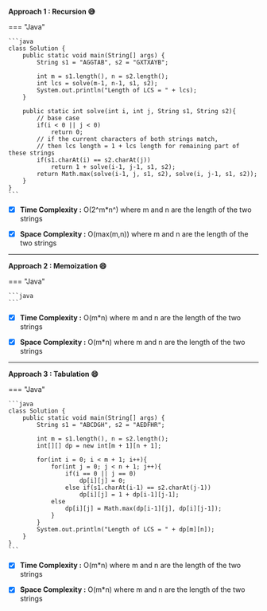 **Approach 1 : Recursion :sweat_smile:**

=== "Java"

    ```java
    class Solution {
        public static void main(String[] args) {
            String s1 = "AGGTAB", s2 = "GXTXAYB";

            int m = s1.length(), n = s2.length();
            int lcs = solve(m-1, n-1, s1, s2);
            System.out.println("Length of LCS = " + lcs);
        }

        public static int solve(int i, int j, String s1, String s2){
            // base case
            if(i < 0 || j < 0)
                return 0;
            // if the current characters of both strings match,
            // then lcs length = 1 + lcs length for remaining part of these strings
            if(s1.charAt(i) == s2.charAt(j))
                return 1 + solve(i-1, j-1, s1, s2);
            return Math.max(solve(i-1, j, s1, s2), solve(i, j-1, s1, s2));
        }
    }
    ```

-   [x] **Time Complexity :** O(2^m\*n^) where m and n are the length of the two strings

-   [x] **Space Complexity :** O(max(m,n)) where m and n are the length of the two strings

<hr>

**Approach 2 : Memoization :smile:**

=== "Java"

    ```java
    ```

-   [x] **Time Complexity :** O(m\*n) where m and n are the length of the two strings

-   [x] **Space Complexity :** O(m\*n) where m and n are the length of the two strings

<hr>

**Approach 3 : Tabulation :smile:**

=== "Java"

    ```java
    class Solution {
        public static void main(String[] args) {
            String s1 = "ABCDGH", s2 = "AEDFHR";

            int m = s1.length(), n = s2.length();
            int[][] dp = new int[m + 1][n + 1];

            for(int i = 0; i < m + 1; i++){
                for(int j = 0; j < n + 1; j++){
                    if(i == 0 || j == 0)
                        dp[i][j] = 0;
                    else if(s1.charAt(i-1) == s2.charAt(j-1))
                        dp[i][j] = 1 + dp[i-1][j-1];
                else
                    dp[i][j] = Math.max(dp[i-1][j], dp[i][j-1]);
                }
            }
            System.out.println("Length of LCS = " + dp[m][n]);
        }
    }
    ```

-   [x] **Time Complexity :** O(m\*n) where m and n are the length of the two strings

-   [x] **Space Complexity :** O(m\*n) where m and n are the length of the two strings

